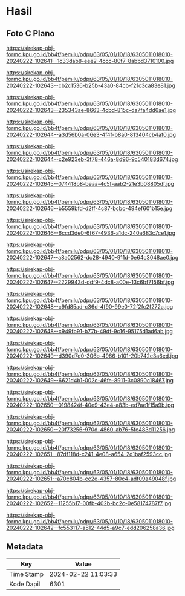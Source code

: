 # Hasil

## Foto C Plano

https://sirekap-obj-formc.kpu.go.id/bb4f/pemilu/pdpr/63/05/01/10/18/6305011018010-20240222-102641--1c33dab8-eee2-4ccc-80f7-8abbd3710100.jpg

https://sirekap-obj-formc.kpu.go.id/bb4f/pemilu/pdpr/63/05/01/10/18/6305011018010-20240222-102643--cb2c1536-b25b-43a0-84cb-f21c3ca83e81.jpg

https://sirekap-obj-formc.kpu.go.id/bb4f/pemilu/pdpr/63/05/01/10/18/6305011018010-20240222-102643--235343ae-8663-4cbd-815c-da7fa4dd6ae1.jpg

https://sirekap-obj-formc.kpu.go.id/bb4f/pemilu/pdpr/63/05/01/10/18/6305011018010-20240222-102644--a3d56b0a-06e3-4f4f-b8a0-813404cb4af0.jpg

https://sirekap-obj-formc.kpu.go.id/bb4f/pemilu/pdpr/63/05/01/10/18/6305011018010-20240222-102644--c2e923eb-3f78-446a-8d96-9c540183d674.jpg

https://sirekap-obj-formc.kpu.go.id/bb4f/pemilu/pdpr/63/05/01/10/18/6305011018010-20240222-102645--074418b8-beaa-4c5f-aab2-21e3b08805df.jpg

https://sirekap-obj-formc.kpu.go.id/bb4f/pemilu/pdpr/63/05/01/10/18/6305011018010-20240222-102646--b5559bfd-d2ff-4c87-bcbc-494ef601b15e.jpg

https://sirekap-obj-formc.kpu.go.id/bb4f/pemilu/pdpr/63/05/01/10/18/6305011018010-20240222-102646--6ccd3de0-6f67-4936-a1dc-240a683c7ce1.jpg

https://sirekap-obj-formc.kpu.go.id/bb4f/pemilu/pdpr/63/05/01/10/18/6305011018010-20240222-102647--a8a02562-dc28-4940-911d-0e64c3048ae0.jpg

https://sirekap-obj-formc.kpu.go.id/bb4f/pemilu/pdpr/63/05/01/10/18/6305011018010-20240222-102647--2229943d-ddf9-4dc8-a00e-13c6bf7156bf.jpg

https://sirekap-obj-formc.kpu.go.id/bb4f/pemilu/pdpr/63/05/01/10/18/6305011018010-20240222-102648--c9fd85ad-c36d-4f90-99e0-72f2fc2f272a.jpg

https://sirekap-obj-formc.kpu.go.id/bb4f/pemilu/pdpr/63/05/01/10/18/6305011018010-20240222-102648--c949fb91-b77b-49df-9c16-95175d1ad6ab.jpg

https://sirekap-obj-formc.kpu.go.id/bb4f/pemilu/pdpr/63/05/01/10/18/6305011018010-20240222-102649--d390d7d0-306b-4966-b101-20b742e3a6ed.jpg

https://sirekap-obj-formc.kpu.go.id/bb4f/pemilu/pdpr/63/05/01/10/18/6305011018010-20240222-102649--6621d4b1-002c-46fe-8911-3c0890c18467.jpg

https://sirekap-obj-formc.kpu.go.id/bb4f/pemilu/pdpr/63/05/01/10/18/6305011018010-20240222-102650--0198424f-40e9-43e4-a83b-ed7ae1f15a9b.jpg

https://sirekap-obj-formc.kpu.go.id/bb4f/pemilu/pdpr/63/05/01/10/18/6305011018010-20240222-102650--20f73256-970d-4860-ab76-5fe483d11256.jpg

https://sirekap-obj-formc.kpu.go.id/bb4f/pemilu/pdpr/63/05/01/10/18/6305011018010-20240222-102651--87df118d-c241-4e08-a654-2d1baf2593cc.jpg

https://sirekap-obj-formc.kpu.go.id/bb4f/pemilu/pdpr/63/05/01/10/18/6305011018010-20240222-102651--a70c804b-cc2e-4357-80c4-adf09a49048f.jpg

https://sirekap-obj-formc.kpu.go.id/bb4f/pemilu/pdpr/63/05/01/10/18/6305011018010-20240222-102652--11255b17-00fb-402b-bc2c-0e58174787f7.jpg

https://sirekap-obj-formc.kpu.go.id/bb4f/pemilu/pdpr/63/05/01/10/18/6305011018010-20240222-102642--fc553117-a512-44d5-a9c7-edd206258a36.jpg


## Metadata

| Key        | Value               |
| ---------- | ------------------- |
| Time Stamp | 2024-02-22 11:03:33 |
| Kode Dapil | 6301                |



